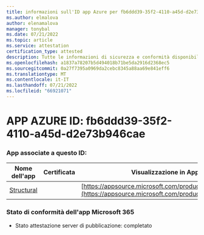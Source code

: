 ```yaml
---
title: informazioni sull'ID app Azure per fb6ddd39-35f2-4110-a45d-d2e73b946cae
ms.author: elmalova
author: elenamalova
manager: tonybal
ms.date: 07/21/2022
ms.topic: article
ms.service: attestation
certification_type: attested
description: Tutte le informazioni di sicurezza e conformità disponibili per fb6ddd39-35f2-4110-a45d-d2e73b946cae.
ms.openlocfilehash: a1837a78207b5d494018b71be5da2916d2368ec5
ms.sourcegitcommit: 0a27f7395a0969da2cebc8345a88aa69e841eff6
ms.translationtype: MT
ms.contentlocale: it-IT
ms.lasthandoff: 07/21/2022
ms.locfileid: "66921071"
---
```

# <a name="azure-app-id-fb6ddd39-35f2-4110-a45d-d2e73b946cae"></a>APP AZURE ID: fb6ddd39-35f2-4110-a45d-d2e73b946cae


### <a name="apps-associated-with-this-id"></a>App associate a questo ID:
| **Nome dell'app** | **Certificata** | **Visualizzazione in AppSource** |
|--------------|---------------|-----------------------|
| [Structural](../forward/WA200002514.md) |  | [https://appsource.microsoft.com/product/office/WA200002514](https://appsource.microsoft.com/product/office/WA200002514) |

### <a name="microsoft-365-app-compliance-status"></a>Stato di conformità dell'app Microsoft 365
- Stato attestazione server di pubblicazione: completato
